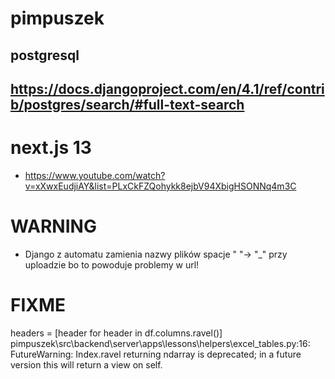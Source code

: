 # pimpuszek

## postgresql

## https://docs.djangoproject.com/en/4.1/ref/contrib/postgres/search/#full-text-search

# next.js 13

- https://www.youtube.com/watch?v=xXwxEudjiAY&list=PLxCkFZQohykk8ejbV94XbigHSONNq4m3C

# WARNING

- Django z automatu zamienia nazwy plików spacje " "-> "\_" przy uploadzie bo to powoduje problemy w url!


# FIXME
  headers = [header for header in df.columns.ravel()]
pimpuszek\src\backend\server\apps\lessons\helpers\excel_tables.py:16: FutureWarning: Index.ravel returning ndarray is deprecated; in a future version this will return a view on self.